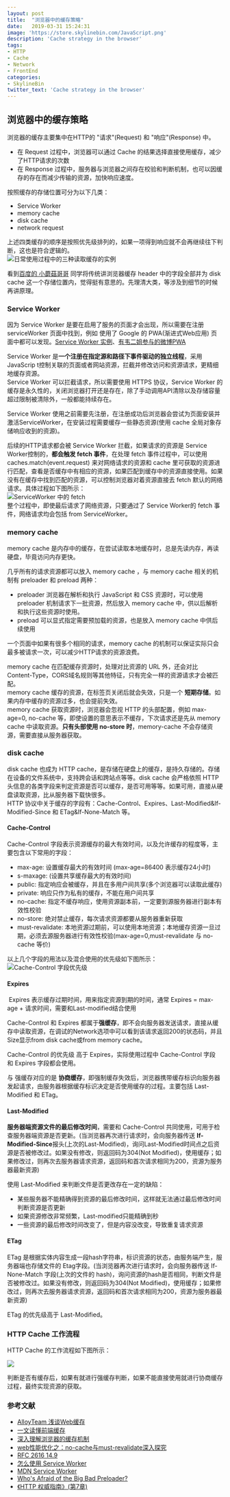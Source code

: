 ```yaml
---
layout: post
title:  "浏览器中的缓存策略"
date:   2019-03-31 15:24:31
image: 'https://store.skylinebin.com/JavaScript.png'
description: 'Cache strategy in the browser'
tags:
- HTTP
- Cache
- Network
- FrontEnd
categories:
- SkylineBin
twitter_text: 'Cache strategy in the browser'
---  
```


## 浏览器中的缓存策略  

浏览器的缓存主要集中在HTTP的 "请求"(Request) 和 "响应"(Response) 中。  
- 在 Request 过程中，浏览器可以通过 Cache 的结果选择直接使用缓存，减少了HTTP请求的次数  
- 在 Response 过程中，服务器与浏览器之间存在校验和判断机制，也可以因缓存的存在而减少传输的资源，加快响应速度。  

按照缓存的存储位置可分为以下几类：  
- Service Worker  
- memory cache  
- disk cache
- network request  

上述四类缓存的顺序是按照优先级排列的，如果一项得到响应就不会再继续往下判断，这也是符合逻辑的。  
![日常使用过程中的三种读取缓存的实例](https://sdns.skylinebin.com//fromPicGo/AllKindsCaches.png)  

看到[百度的 小蘑菇哥哥](https://juejin.im/user/5c19c42a6fb9a04a102f3a30) 同学将传统讲浏览器缓存 header 中的字段全部并为 disk cache 这一个存储位置内，觉得挺有意思的。先理清大类，等涉及到细节的时候再讲原理。


### Service Worker 
因为 Service Worker 是要在启用了服务的页面才会出现，所以需要在注册 serviceWorker 页面中找到，例如 使用了 Google 的 PWA(渐进式Web应用) 页面中都可以发现。[Service Worker 实例](https://googlechrome.github.io/samples/service-worker/basic/index.html)、[有韦二姐参与的微博PWA](https://m.weibo.cn/)  

Service Worker 是**一个注册在指定源和路径下事件驱动的独立线程**，采用 JavaScrip t控制关联的页面或者网站资源，拦截并修改访问和资源请求，更精细地缓存资源。  
Service Worker 可以拦截请求，所以需要使用 HTTPS 协议，Service Worker 的缓存是永久性的，关闭浏览器打开还是存在，除了手动调用API清除以及存储容量超过限制被清除外，一般都能持续存在。  

Service Worker 使用之前需要先注册，在注册成功后浏览器会尝试为页面安装并激活ServiceWorker，在安装过程需要缓存一些静态资源(使用 cache 全局对象存储响应收到的资源)。  

后续的HTTP请求都会被 Service Worker 拦截，如果请求的资源是 Service Worker控制的，**都会触发 fetch 事件**，在处理 fetch 事件过程中，可以使用 caches.match(event.request) 来对网络请求的资源和 cache 里可获取的资源进行匹配，查看是否缓存中有相应的资源，如果匹配到缓存中的资源直接使用。如果没有在缓存中找到匹配的资源，可以控制浏览器对着资源直接去 fetch 默认的网络请求。具体过程如下图所示：  
![ServiceWorker 中的 fetch](https://sdns.skylinebin.com//fromPicGo/ServiceWorker-fetch.png)  
整个过程中，即使最后请求了网络资源，只要通过了 Service Worker的 fetch 事件，网络请求均会包括 from ServiceWorker。  


### memory cache  
memory cache 是内存中的缓存，在尝试读取本地缓存时，总是先读内存，再读硬盘，毕竟访问内存更快。  

几乎所有的请求资源都可以放入 memory cache ，与 memory cache 相关的机制有 preloader 和 preload 两种：  
- preloader 浏览器在解析和执行 JavaScript 和 CSS 资源时，可以使用 preloader 机制请求下一批资源，然后放入 memory cache 中，供以后解析和执行这些资源时使用。    
- preload 可以显式指定需要预加载的资源，也是放入 memory cache 中供后续使用  

一个页面中如果有很多个相同的请求，memory cache 的机制可以保证实际只会最多被请求一次，可以减少HTTP请求的资源浪费。  

memory cache 在匹配缓存资源时，处理对比资源的 URL 外，还会对比Content-Type，CORS域名规则等其他特征，只有完全一样的资源请求才会被匹配。  
memory cache 缓存的资源，在标签页关闭后就会失效，只是一个 **短期存储**。如果内存中缓存的资源过多，也会提前失效。  
memory cache 获取资源时，浏览器会忽视 HTTP 的头部配置，例如 max-age=0, no-cache 等，即使设置的意思表示不缓存，下次请求还是先从 memory cache 中读取资源。**只有头部使用 no-store 时**，memory-cache 不会存储资源，需要直接从服务器获取。  

### disk cache
disk cache 也成为 HTTP cache，是存储在硬盘上的缓存，是持久存储的。存储在设备的文件系统中，支持跨会话和跨站点等等。disk cache 会严格依照 HTTP 头信息的各类字段来判定资源是否可以缓存，是否可用等等。如果可用，直接从硬盘读取资源，比从服务器下载快很多。  
HTTP 协议中关于缓存的字段有：Cache-Control、Expires、Last-Modified&If-Modified-Since 和 ETag&If-None-Match 等。  

#### Cache-Control  
Cache-Control 字段表示资源缓存的最大有效时间，以及允许缓存的程度等，主要包含以下常用的字段：  
- max-age: 设置缓存最大的有效时间 (max-age=86400 表示缓存24小时)  
- s-maxage: (设置共享缓存最大的有效时间)  
- public: 指定响应会被缓存，并且在多用户间共享(多个浏览器可以读取此缓存)  
- private: 响应只作为私有的缓存，不能在用户间共享  
- no-cache: 指定不缓存响应，使用资源副本前，一定要到源服务器进行副本有效性校验  
- no-store: 绝对禁止缓存，每次请求资源都要从服务器重新获取  
- must-revalidate: 本地资源过期前，可以使用本地资源；本地缓存资源一旦过期，必须去源服务器进行有效性校验(max-age=0,must-revalidate  与 no-cache 等价)  

以上几个字段的用法以及混合使用的优先级如下图所示：  
![Cache-Control 字段优先级](https://sdns.skylinebin.com//fromPicGo/http-cache-decision-tree.png)  


#### Expires  
 Expires 表示缓存过期时间，用来指定资源到期的时间，通常 Expires = max-age + 请求时间，需要和Last-modified结合使用

Cache-Control 和 Expires 都属于**强缓存**，即不会向服务器发送请求，直接从缓存中读取资源，在调试的Network选项中可以看到该请求返回200的状态码，并且Size显示from disk cache或from memory cache。

Cache-Control 的优先级 高于 Expires，实际使用过程中 Cache-Control 字段 和 Expires 字段都会使用。  


与 强缓存对应的是 **协商缓存**，即强制缓存失效后，浏览器携带缓存标识向服务器发起请求，由服务器根据缓存标识决定是否使用缓存的过程。主要包括 Last-Modified 和 ETag。  


#### Last-Modified  
**服务器端资源文件的最后修改时间**，需要和 Cache-Control 共同使用，可用于检查服务器端资源是否更新。(当浏览器再次进行请求时，会向服务器传送 **If-Modified-Since**报头(上次的Last-Modified)，询问Last-Modified时间点之后资源是否被修改过。如果没有修改，则返回码为304(Not Modified)，使用缓存；如果修改过，则再次去服务器请求资源，返回码和首次请求相同为200，资源为服务器最新资源)  

使用 Last-Modified 来判断文件是否更改存在一定的缺陷：  
- 某些服务器不能精确得到资源的最后修改时间，这样就无法通过最后修改时间判断资源是否更新  
- 如果资源修改非常频繁，Last-modified只能精确到秒  
- 一些资源的最后修改时间改变了，但是内容没改变，导致重复请求资源


#### ETag  
ETag 是根据实体内容生成一段hash字符串，标识资源的状态，由服务端产生，服务器端也存储文件的 Etag字段。(当浏览器再次进行请求时，会向服务器传送 If-None-Match 字段(上次的文件的 hash)，询问资源的hash是否相同，判断文件是否被修改过。如果没有修改，则返回码为304(Not Modified)，使用缓存；如果修改过，则再次去服务器请求资源，返回码和首次请求相同为200，资源为服务器最新资源)  

ETag 的优先级高于 Last-Modified。  

### HTTP Cache 工作流程  
HTTP Cache 的工作流程如下图所示：  

![](https://sdns.skylinebin.com//fromPicGo/HTTPCache.png)  

判断是否有缓存后，如果有就进行强缓存判断，如果不能直接使用就进行协商缓存过程，最终实现资源的获取。  


### 参考文献  
- [AlloyTeam 浅谈Web缓存](http://www.alloyteam.com/2016/03/discussion-on-web-caching/)  
- [一文读懂前端缓存](https://juejin.im/post/5c22ee806fb9a049fb43b2c5?utm_source=gold_browser_extension) 
- [深入理解浏览器的缓存机制](https://github.com/ljianshu/Blog/issues/23)  
- [web性能优化之：no-cache与must-revalidate深入探究](https://www.cnblogs.com/chyingp/p/no-cache-vs-must-revalidate.html)  
- [RFC 2616 14.9](https://tools.ietf.org/html/rfc2616#page-108)  
- [怎么使用 Service Worker](https://lavas.baidu.com/pwa/offline-and-cache-loading/service-worker/how-to-use-service-worker)  
- [MDN Service Worker](https://developer.mozilla.org/zh-CN/docs/Web/API/Service_Worker_API/Using_Service_Workers)  
- [Who's Afraid of the Big Bad Preloader?](https://calendar.perfplanet.com/2013/big-bad-preloader/)  
- [《HTTP 权威指南》(第7章)](https://book.douban.com/subject/10746113/)  


